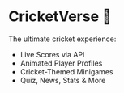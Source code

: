 # CricketVerse 🏏
The ultimate cricket experience:
- Live Scores via API
- Animated Player Profiles
- Cricket-Themed Minigames
- Quiz, News, Stats & More
